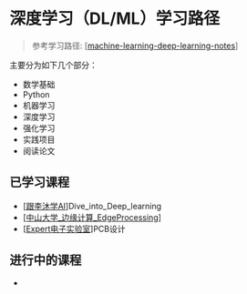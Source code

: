 # 深度学习（DL/ML）学习路径

> 参考学习路径: [[machine-learning-deep-learning-notes](https://github.com/loveunk/machine-learning-deep-learning-notes)]

主要分为如下几个部分：

* 数学基础
* Python
* 机器学习
* 深度学习
* 强化学习
* 实践项目
* 阅读论文

## 已学习课程

* [[跟李沐学AI](https://space.bilibili.com/1567748478?spm_id_from=333.337.0.0)]Dive_into_Deep_learning 
* [[中山大学_边缘计算_EdgeProcessing](https://easyhpc.net/course/132?courseTab=lessonList&activeLesson=852)]
* [[Expert电子实验室](https://space.bilibili.com/346179450)]PCB设计

## 进行中的课程

* 